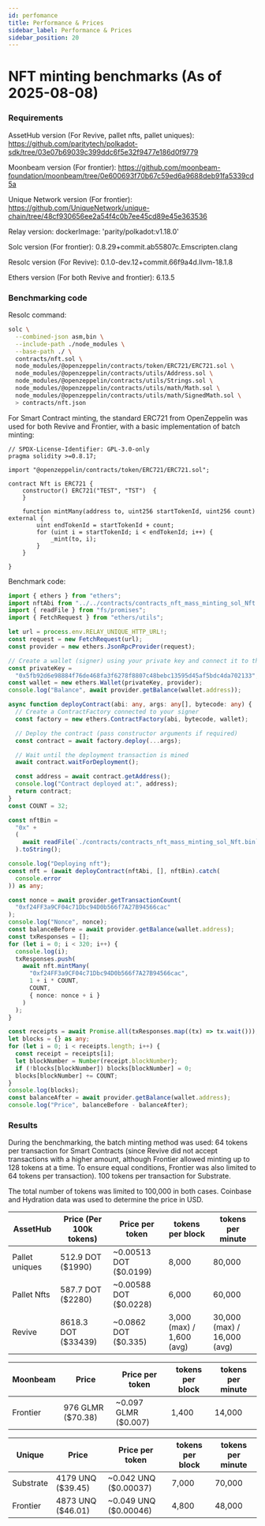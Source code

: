 ```yaml
---
id: perfomance
title: Performance & Prices
sidebar_label: Performance & Prices
sidebar_position: 20
---
```


# NFT minting benchmarks (As of 2025-08-08)

### Requirements

AssetHub version (For Revive, pallet nfts, pallet uniques): https://github.com/paritytech/polkadot-sdk/tree/03e07b69039c399ddc6f5e32f9477e186d0f9779

Moonbeam version (For frontier): https://github.com/moonbeam-foundation/moonbeam/tree/0e600693f70b67c59ed6a9688deb91fa5339cd5a

Unique Network version (For frontier): https://github.com/UniqueNetwork/unique-chain/tree/48cf930656ee2a54f4c0b7ee45cd89e45e363536

Relay version: dockerImage: 'parity/polkadot:v1.18.0'

Solc version (For frontier): 0.8.29+commit.ab55807c.Emscripten.clang

Resolc version (For Revive): 0.1.0-dev.12+commit.66f9a4d.llvm-18.1.8

Ethers version (For both Revive and frontier): 6.13.5

### Benchmarking code

Resolc command:

```sh
solc \
  --combined-json asm,bin \
  --include-path ./node_modules \
  --base-path ./ \
  contracts/nft.sol \
  node_modules/@openzeppelin/contracts/token/ERC721/ERC721.sol \
  node_modules/@openzeppelin/contracts/utils/Address.sol \
  node_modules/@openzeppelin/contracts/utils/Strings.sol \
  node_modules/@openzeppelin/contracts/utils/math/Math.sol \
  node_modules/@openzeppelin/contracts/utils/math/SignedMath.sol \
  > contracts/nft.json
```

For Smart Contract minting, the standard ERC721 from OpenZeppelin was used for both Revive and Frontier, with a basic implementation of batch minting:

```solidity
// SPDX-License-Identifier: GPL-3.0-only
pragma solidity >=0.8.17;

import "@openzeppelin/contracts/token/ERC721/ERC721.sol";

contract Nft is ERC721 {
    constructor() ERC721("TEST", "TST")  {
    }

    function mintMany(address to, uint256 startTokenId, uint256 count) external {
        uint endTokenId = startTokenId + count;
        for (uint i = startTokenId; i < endTokenId; i++) {
            _mint(to, i);
        }
    }

}
```

Benchmark code:

```typescript
import { ethers } from "ethers";
import nftAbi from "../../contracts/contracts_nft_mass_minting_sol_Nft.abi.json" assert { type: "json" };
import { readFile } from "fs/promises";
import { FetchRequest } from "ethers/utils";

let url = process.env.RELAY_UNIQUE_HTTP_URL!;
const request = new FetchRequest(url);
const provider = new ethers.JsonRpcProvider(request);

// Create a wallet (signer) using your private key and connect it to the provider
const privateKey =
  "0x5fb92d6e98884f76de468fa3f6278f8807c48bebc13595d45af5bdc4da702133";
const wallet = new ethers.Wallet(privateKey, provider);
console.log("Balance", await provider.getBalance(wallet.address));

async function deployContract(abi: any, args: any[], bytecode: any) {
  // Create a ContractFactory connected to your signer
  const factory = new ethers.ContractFactory(abi, bytecode, wallet);

  // Deploy the contract (pass constructor arguments if required)
  const contract = await factory.deploy(...args);

  // Wait until the deployment transaction is mined
  await contract.waitForDeployment();

  const address = await contract.getAddress();
  console.log("Contract deployed at:", address);
  return contract;
}
const COUNT = 32;

const nftBin =
  "0x" +
  (
    await readFile(`./contracts/contracts_nft_mass_minting_sol_Nft.bin`)
  ).toString();

console.log("Deploying nft");
const nft = (await deployContract(nftAbi, [], nftBin).catch(
  console.error
)) as any;

const nonce = await provider.getTransactionCount(
  "0xf24FF3a9CF04c71Dbc94D0b566f7A27B94566cac"
);
console.log("Nonce", nonce);
const balanceBefore = await provider.getBalance(wallet.address);
const txResponses = [];
for (let i = 0; i < 320; i++) {
  console.log(i);
  txResponses.push(
    await nft.mintMany(
      "0xf24FF3a9CF04c71Dbc94D0b566f7A27B94566cac",
      1 + i * COUNT,
      COUNT,
      { nonce: nonce + i }
    )
  );
}

const receipts = await Promise.all(txResponses.map((tx) => tx.wait()));
let blocks = {} as any;
for (let i = 0; i < receipts.length; i++) {
  const receipt = receipts[i];
  let blockNumber = Number(receipt.blockNumber);
  if (!blocks[blockNumber]) blocks[blockNumber] = 0;
  blocks[blockNumber] += COUNT;
}
console.log(blocks);
const balanceAfter = await provider.getBalance(wallet.address);
console.log("Price", balanceBefore - balanceAfter);
```

### Results

During the benchmarking, the batch minting method was used:
64 tokens per transaction for Smart Contracts (since Revive did not accept transactions with a higher amount, although Frontier allowed minting up to 128 tokens at a time. To ensure equal conditions, Frontier was also limited to 64 tokens per transaction).
100 tokens per transaction for Substrate.

The total number of tokens was limited to 100,000 in both cases. Coinbase and Hydration data was used to determine the price in USD.

| AssetHub       | Price (Per 100k tokens) | Price per token        | tokens per block          | tokens per minute           |
| -------------- | ----------------------- | ---------------------- | ------------------------- | --------------------------- |
| Pallet uniques | 512.9 DOT ($1990)       | ~0.00513 DOT ($0.0199) | 8,000                     | 80,000                      |
| Pallet Nfts    | 587.7 DOT ($2280)       | ~0.00588 DOT ($0.0228) | 6,000                     | 60,000                      |
| Revive         | 8618.3 DOT ($33439)     | ~0.0862 DOT ($0.335)   | 3,000 (max) / 1,600 (avg) | 30,000 (max) / 16,000 (avg) |

| Moonbeam | Price             | Price per token      | tokens per block | tokens per minute |
| -------- | ----------------- | -------------------- | ---------------- | ----------------- |
| Frontier | 976 GLMR ($70.38) | ~0.097 GLMR ($0.007) | 1,400            | 14,000            |

| Unique    | Price             | Price per token       | tokens per block | tokens per minute |
| --------- | ----------------- | --------------------- | ---------------- | ----------------- |
| Substrate | 4179 UNQ ($39.45) | ~0.042 UNQ ($0.00037) | 7,000            | 70,000            |
| Frontier  | 4873 UNQ ($46.01) | ~0.049 UNQ ($0.00046) | 4,800            | 48,000            |

